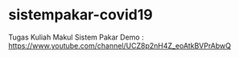 # sistempakar-covid19
Tugas Kuliah Makul Sistem Pakar
Demo : https://www.youtube.com/channel/UCZ8p2nH4Z_eoAtkBVPrAbwQ
